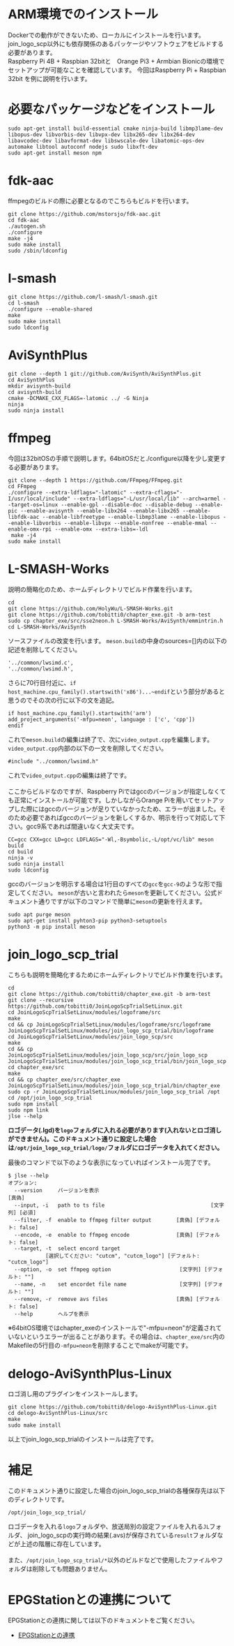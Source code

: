 # ARM環境でのインストール
Dockerでの動作ができないため、ローカルにインストールを行います。join_logo_scp以外にも依存関係のあるパッケージやソフトウェアをビルドする必要があります。  
Raspberry Pi 4B + Raspbian 32bitと　Orange Pi3 + Armbian Bionicの環境でセットアップが可能なことを確認しています。
今回はRaspberry Pi + Raspbian 32bit を例に説明を行います。

# 必要なパッケージなどをインストール
```
sudo apt-get install build-essential cmake ninja-build libmp3lame-dev libopus-dev libvorbis-dev libvpx-dev libx265-dev libx264-dev libavcodec-dev libavformat-dev libswscale-dev libatomic-ops-dev automake libtool autoconf nodejs sudo libxft-dev
sudo apt-get install meson npm

```

# fdk-aac
ffmpegのビルドの際に必要となるのでこちらもビルドを行います。
```
git clone https://github.com/mstorsjo/fdk-aac.git
cd fdk-aac
./autogen.sh
./configure
make -j4
sudo make install 
sudo /sbin/ldconfig
```

# l-smash
```
git clone https://github.com/l-smash/l-smash.git
cd l-smash
./configure --enable-shared
make
sudo make install
sudo ldconfig
```

# AviSynthPlus
```
git clone --depth 1 git://github.com/AviSynth/AviSynthPlus.git
cd AviSynthPlus
mkdir avisynth-build
cd avisynth-build
cmake -DCMAKE_CXX_FLAGS=-latomic ../ -G Ninja
ninja
sudo ninja install
```

# ffmpeg
今回は32bitOSの手順で説明します。64bitOSだと./configure以降を少し変更する必要があります。
```
git clone --depth 1 https://github.com/FFmpeg/FFmpeg.git
cd FFmpeg
./configure --extra-ldflags="-latomic" --extra-cflags="-I/usr/local/include" --extra-ldflags="-L/usr/local/lib" --arch=armel --target-os=linux --enable-gpl --disable-doc --disable-debug --enable-pic --enable-avisynth --enable-libx264 --enable-libx265 --enable-libfdk-aac --enable-libfreetype --enable-libmp3lame --enable-libopus --enable-libvorbis --enable-libvpx --enable-nonfree --enable-mmal --enable-omx-rpi --enable-omx --extra-libs=-ldl
 make -j4
sudo make install
```

# L-SMASH-Works
説明の簡略化のため、ホームディレクトリでビルド作業を行います。

```
cd
git clone https://github.com/HolyWu/L-SMASH-Works.git
git clone https://github.com/tobitti0/chapter_exe.git -b arm-test
sudo cp chapter_exe/src/sse2neon.h L-SMASH-Works/AviSynth/emmintrin.h
cd L-SMASH-Works/AviSynth
```
ソースファイルの改変を行います。
`meson.build`の中身のsources=[]内の以下の記述を削除してください。
```
'../common/lwsimd.c',
'../common/lwsimd.h',
```
さらに70行目付近に、`if host_machine.cpu_family().startswith('x86')...~endif`という部分があると思うのでその次の行に以下の文を追記。
```
if host_machine.cpu_family().startswith('arm')
add_project_arguments('-mfpu=neon', language : ['c', 'cpp'])
endif
```
これで`meson.build`の編集は終了で、次に`video_output.cpp`を編集します。
`video_output.cpp`内部の以下の一文を削除してください。
```
#include "../common/lwsimd.h"
```
これで`video_output.cpp`の編集は終了です。<br><br>
ここからビルドなのですが、Raspberry Piではgccのバージョンが指定しなくても正常にインストールが可能です。しかしながらOrange Piを用いてセットアップした際にはgccのバージョンが足りていなかったため、エラーが出ました。そのため必要であればgccのバージョンを新しくするか、明示を行って対応して下さい。gcc9系であれば間違いなく大丈夫です。
```
CC=gcc CXX=gcc LD=gcc LDFLAGS="-Wl,-Bsymbolic,-L/opt/vc/lib" meson build
cd build
ninja -v
sudo ninja install
sudo ldconfig
```
gccのバージョンを明示する場合は1行目のすべての`gcc`を`gcc-9`のような形で指定してください。
`meson`が古いと言われたら`meson`を更新してください。公式ドキュメント通りですが以下のコマンドで簡単に`meson`の更新を行えます。
```
sudo apt purge meson
sudo apt-get install pyhton3-pip python3-setuptools
python3 -m pip install meson
```

# join_logo_scp_trial
こちらも説明を簡略化するためにホームディレクトリでビルド作業を行います。
```
cd
git clone https://github.com/tobitti0/chapter_exe.git -b arm-test
git clone --recursive https://github.com/tobitti0/JoinLogoScpTrialSetLinux.git
cd JoinLogoScpTrialSetLinux/modules/logoframe/src
make
cd && cp JoinLogoScpTrialSetLinux/modules/logoframe/src/logoframe JoinLogoScpTrialSetLinux/modules/join_logo_scp_trial/bin/logoframe
cd JoinLogoScpTrialSetLinux/modules/join_logo_scp/src
make
cd && cp JoinLogoScpTrialSetLinux/modules/join_logo_scp/src/join_logo_scp JoinLogoScpTrialSetLinux/modules/join_logo_scp_trial/bin/join_logo_scp
cd chapter_exe/src
make
cd && cp chapter_exe/src/chapter_exe JoinLogoScpTrialSetLinux/modules/join_logo_scp_trial/bin/chapter_exe
sudo cp -r JoinLogoScpTrialSetLinux/modules/join_logo_scp_trial /opt
cd /opt/join_logo_scp_trial
sudo npm install
sudo npm link
jlse --help
```
**ロゴデータ(.lgd)を`logo`フォルダに入れる必要があります(入れないとロゴ消しができません)。このドキュメント通りに設定した場合は`/opt/join_logo_scp_trial/logo/`フォルダにロゴデータを入れてください。**  
  
最後のコマンドで以下のような表示になっていればインストール完了です。
```
$ jlse --help
オプション:
  --version     バージョンを表示                                          [真偽]
  --input, -i   path to ts file                                  [文字列] [必須]
  --filter, -f  enable to ffmpeg filter output        [真偽] [デフォルト: false]
  --encode, -e  enable to ffmpeg encode               [真偽] [デフォルト: false]
  --target, -t  select encord target
            [選択してください: "cutcm", "cutcm_logo"] [デフォルト: "cutcm_logo"]
  --option, -o  set ffmpeg option                      [文字列] [デフォルト: ""]
  --name, -n    set encordet file name                 [文字列] [デフォルト: ""]
  --remove, -r  remove avs files                      [真偽] [デフォルト: false]
  --help        ヘルプを表示       
```
※64bitOS環境ではchapter_exeのインストールで"-mfpu=neon"が定義されていないというエラーが出ることがあります。その場合は、`chapter_exe/src`内のMakefileの5行目の`-mfpu=neon`を削除することでmakeが可能です。

# delogo-AviSynthPlus-Linux
ロゴ消し用のプラグインをインストールします。
```
git clone https://github.com/tobitti0/delogo-AviSynthPlus-Linux.git
cd delogo-AviSynthPlus-Linux/src
make
sudo make install
```
以上でjoin_logo_scp_trialのインストールは完了です。
# 補足
このドキュメント通りに設定した場合のjoin_logo_scp_trialの各種保存先は以下のディレクトリです。
```
/opt/join_logo_scp_trial/
```
ロゴデータを入れる`logo`フォルダや、放送局別の設定ファイルを入れる`JL`フォルダ、
join_logo_scpの実行時の結果(.avs)が保存されている`result`フォルダなどが上述の階層に存在しています。  
<br>
また、`/opt/join_logo_scp_trial/*`以外のビルドなどで使用したファイルやフォルダは削除しても問題ありません。
# EPGStationとの連携について

EPGStationとの連携に関しては以下のドキュメントをご覧ください。  
 - [EPGStationとの連携](EPGStation.md)
